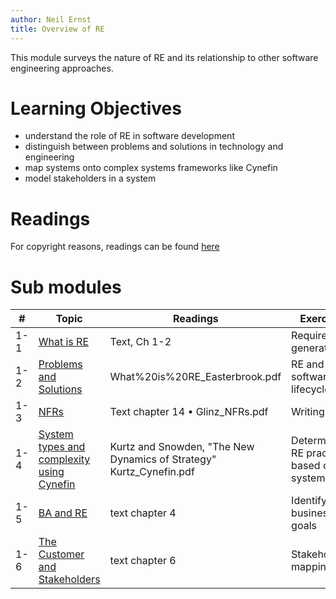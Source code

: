 ```yaml
---
author: Neil Ernst
title: Overview of RE
---
```


This module surveys the nature of RE and its relationship to other software engineering approaches.

# Learning Objectives
- understand the role of RE in software development
- distinguish between problems and solutions in technology and engineering
- map systems onto complex systems frameworks like Cynefin
- model stakeholders in a system

# Readings
For copyright reasons, readings can be found [here](https://uvic-my.sharepoint.com/:f:/g/personal/nernst_uvic_ca/EpkR4Skxmm5Alriggl-xahABp6TG7IutfhzT7aty9wvL7g?e=cMa4JG)

# Sub modules

| #   | Topic                                                         | Readings                                                            | Exercises                                      |
| --- | ------------------------------------------------------------- | ------------------------------------------------------------------- | ---------------------------------------------- |
| 1-1 | [What is RE](what%20is%20RE.md)                               | Text, Ch 1-2                                                        | Requirements generation                        |
| 1-2 | [Problems and Solutions](what_are_requirements.md)            | What%20is%20RE_Easterbrook.pdf                                      | RE and the software lifecycle                  |
| 1-3 | [NFRs](NFRs.md)                                               | Text chapter 14 • Glinz_NFRs.pdf                                    | Writing QAS                                    |
| 1-4 | [System types and complexity using Cynefin](cynefin_notes.md) | Kurtz and Snowden, "The New Dynamics of Strategy" Kurtz_Cynefin.pdf | Determining RE practices based on system types |
| 1-5 | [BA and RE](BA.md)                                                     | text chapter 4                                                      |                 Identifying business goals                               |
| 1-6 | [The Customer and Stakeholders ](stakeholders.md)                                | text chapter 6                                                      | Stakeholder mapping                            |

